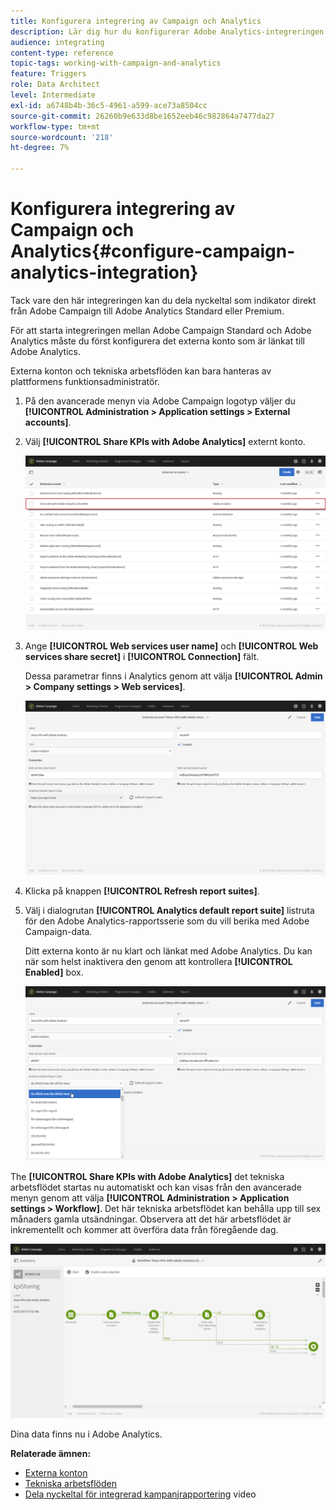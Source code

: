 ```yaml
---
title: Konfigurera integrering av Campaign och Analytics
description: Lär dig hur du konfigurerar Adobe Analytics-integreringen för att börja mäta hur bra e-postleveransen är.
audience: integrating
content-type: reference
topic-tags: working-with-campaign-and-analytics
feature: Triggers
role: Data Architect
level: Intermediate
exl-id: a6748b4b-36c5-4961-a599-ace73a8504cc
source-git-commit: 26260b9e633d8be1652eeb46c982864a7477da27
workflow-type: tm+mt
source-wordcount: '218'
ht-degree: 7%

---
```


# Konfigurera integrering av Campaign och Analytics{#configure-campaign-analytics-integration}

Tack vare den här integreringen kan du dela nyckeltal som indikator direkt från Adobe Campaign till Adobe Analytics Standard eller Premium.

För att starta integreringen mellan Adobe Campaign Standard och Adobe Analytics måste du först konfigurera det externa konto som är länkat till Adobe Analytics.

Externa konton och tekniska arbetsflöden kan bara hanteras av plattformens funktionsadministratör.

1. På den avancerade menyn via Adobe Campaign logotyp väljer du **[!UICONTROL Administration > Application settings > External accounts]**.
1. Välj **[!UICONTROL Share KPIs with Adobe Analytics]** externt konto.

   ![](assets/analytics_2.png)

1. Ange **[!UICONTROL Web services user name]** och **[!UICONTROL Web services share secret]** i **[!UICONTROL Connection]** fält.

   Dessa parametrar finns i Analytics genom att välja **[!UICONTROL Admin > Company settings > Web services]**.

   ![](assets/analytics_1.png)

1. Klicka på knappen **[!UICONTROL Refresh report suites]**.
1. Välj i dialogrutan **[!UICONTROL Analytics default report suite]** listruta för den Adobe Analytics-rapportsserie som du vill berika med Adobe Campaign-data.

   Ditt externa konto är nu klart och länkat med Adobe Analytics. Du kan när som helst inaktivera den genom att kontrollera **[!UICONTROL Enabled]** box.

   ![](assets/analytics.png)

The **[!UICONTROL Share KPIs with Adobe Analytics]** det tekniska arbetsflödet startas nu automatiskt och kan visas från den avancerade menyn genom att välja **[!UICONTROL Administration > Application settings > Workflow]**. Det här tekniska arbetsflödet kan behålla upp till sex månaders gamla utsändningar. Observera att det här arbetsflödet är inkrementellt och kommer att överföra data från föregående dag.

![](assets/analytics_3.png)

Dina data finns nu i Adobe Analytics.

**Relaterade ämnen:**

* [Externa konton](../../administration/using/external-accounts.md)
* [Tekniska arbetsflöden](../../administration/using/technical-workflows.md)
* [Dela nyckeltal för integrerad kampanjrapportering](https://helpx.adobe.com/se/marketing-cloud/how-to/email-marketing.html) video
